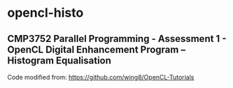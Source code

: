 #  opencl-histo

## CMP3752 Parallel Programming - Assessment 1 - OpenCL Digital Enhancement Program – Histogram Equalisation 

Code modified from: https://github.com/wing8/OpenCL-Tutorials